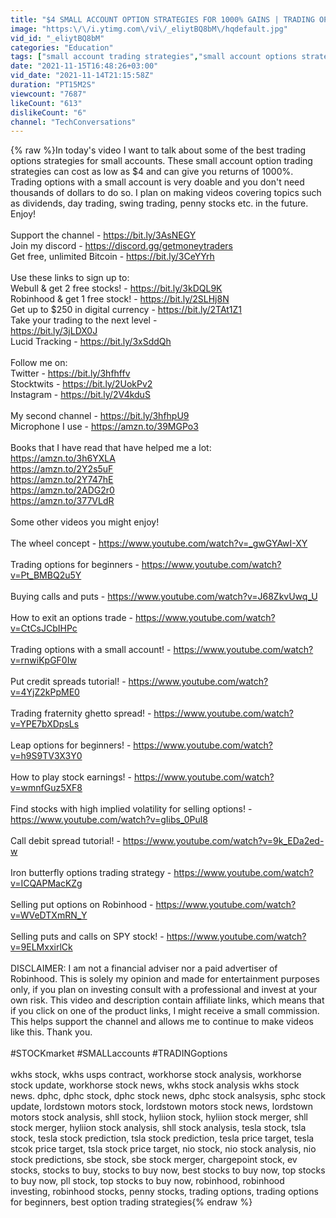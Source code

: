 ```yaml
---
title: "$4 SMALL ACCOUNT OPTION STRATEGIES FOR 1000% GAINS | TRADING OPTIONS"
image: "https:\/\/i.ytimg.com\/vi\/_eliytBQ8bM\/hqdefault.jpg"
vid_id: "_eliytBQ8bM"
categories: "Education"
tags: ["small account trading strategies","small account options strategies","small account options trading"]
date: "2021-11-15T16:48:26+03:00"
vid_date: "2021-11-14T21:15:58Z"
duration: "PT15M2S"
viewcount: "7687"
likeCount: "613"
dislikeCount: "6"
channel: "TechConversations"
---
```

{% raw %}In today's video I want to talk about some of the best trading options strategies for small accounts. These small account option trading strategies can cost as low as $4 and can give you returns of 1000%. Trading options with a small account is very doable and you don't need thousands of dollars to do so. I plan on making videos covering topics such as dividends, day trading, swing trading, penny stocks etc. in the future. Enjoy!<br /><br />Support the channel - <a rel="nofollow" target="blank" href="https://bit.ly/3AsNEGY">https://bit.ly/3AsNEGY</a><br />Join my discord - <a rel="nofollow" target="blank" href="https://discord.gg/getmoneytraders">https://discord.gg/getmoneytraders</a><br />Get free, unlimited Bitcoin - <a rel="nofollow" target="blank" href="https://bit.ly/3CeYYrh">https://bit.ly/3CeYYrh</a><br /><br />Use these links to sign up to:<br />Webull &amp; get 2 free stocks! - <a rel="nofollow" target="blank" href="https://bit.ly/3kDQL9K">https://bit.ly/3kDQL9K</a><br />Robinhood &amp; get 1 free stock! - <a rel="nofollow" target="blank" href="https://bit.ly/2SLHj8N">https://bit.ly/2SLHj8N</a><br />Get up to $250 in digital currency - <a rel="nofollow" target="blank" href="https://bit.ly/2TAt1Z1">https://bit.ly/2TAt1Z1</a><br />Take your trading to the next level -<br /><a rel="nofollow" target="blank" href="https://bit.ly/3jLDX0J">https://bit.ly/3jLDX0J</a><br />Lucid Tracking - <a rel="nofollow" target="blank" href="https://bit.ly/3xSddQh">https://bit.ly/3xSddQh</a><br /><br />Follow me on:<br />Twitter - <a rel="nofollow" target="blank" href="https://bit.ly/3hfhffv">https://bit.ly/3hfhffv</a><br />Stocktwits - <a rel="nofollow" target="blank" href="https://bit.ly/2UokPv2">https://bit.ly/2UokPv2</a><br />Instagram - <a rel="nofollow" target="blank" href="https://bit.ly/2V4kduS">https://bit.ly/2V4kduS</a><br /><br />My second channel - <a rel="nofollow" target="blank" href="https://bit.ly/3hfhpU9">https://bit.ly/3hfhpU9</a><br />Microphone I use - <a rel="nofollow" target="blank" href="https://amzn.to/39MGPo3">https://amzn.to/39MGPo3</a><br /><br />Books that I have read that have helped me a lot:<br /><a rel="nofollow" target="blank" href="https://amzn.to/3h6YXLA">https://amzn.to/3h6YXLA</a><br /><a rel="nofollow" target="blank" href="https://amzn.to/2Y2s5uF">https://amzn.to/2Y2s5uF</a><br /><a rel="nofollow" target="blank" href="https://amzn.to/2Y747hE">https://amzn.to/2Y747hE</a><br /><a rel="nofollow" target="blank" href="https://amzn.to/2ADG2r0">https://amzn.to/2ADG2r0</a><br /><a rel="nofollow" target="blank" href="https://amzn.to/377VLdR">https://amzn.to/377VLdR</a><br /><br />Some other videos you might enjoy!<br /><br />The wheel concept - <a rel="nofollow" target="blank" href="https://www.youtube.com/watch?v=_gwGYAwI-XY">https://www.youtube.com/watch?v=_gwGYAwI-XY</a><br /><br />Trading options for beginners - <a rel="nofollow" target="blank" href="https://www.youtube.com/watch?v=Pt_BMBQ2u5Y">https://www.youtube.com/watch?v=Pt_BMBQ2u5Y</a><br /><br />Buying calls and puts - <a rel="nofollow" target="blank" href="https://www.youtube.com/watch?v=J68ZkvUwq_U">https://www.youtube.com/watch?v=J68ZkvUwq_U</a><br /><br />How to exit an options trade - <a rel="nofollow" target="blank" href="https://www.youtube.com/watch?v=CtCsJCbIHPc">https://www.youtube.com/watch?v=CtCsJCbIHPc</a><br /><br />Trading options with a small account! - <a rel="nofollow" target="blank" href="https://www.youtube.com/watch?v=rnwiKpGF0Iw">https://www.youtube.com/watch?v=rnwiKpGF0Iw</a><br /><br />Put credit spreads tutorial! - <a rel="nofollow" target="blank" href="https://www.youtube.com/watch?v=4YjZ2kPpME0">https://www.youtube.com/watch?v=4YjZ2kPpME0</a><br /><br />Trading fraternity ghetto spread! - <a rel="nofollow" target="blank" href="https://www.youtube.com/watch?v=YPE7bXDpsLs">https://www.youtube.com/watch?v=YPE7bXDpsLs</a><br /><br />Leap options for beginners! - <a rel="nofollow" target="blank" href="https://www.youtube.com/watch?v=h9S9TV3X3Y0">https://www.youtube.com/watch?v=h9S9TV3X3Y0</a><br /><br />How to play stock earnings! - <a rel="nofollow" target="blank" href="https://www.youtube.com/watch?v=wmnfGuz5XF8">https://www.youtube.com/watch?v=wmnfGuz5XF8</a><br /><br />Find stocks with high implied volatility for selling options! - <a rel="nofollow" target="blank" href="https://www.youtube.com/watch?v=gIibs_0Pul8">https://www.youtube.com/watch?v=gIibs_0Pul8</a><br /><br />Call debit spread tutorial! - <a rel="nofollow" target="blank" href="https://www.youtube.com/watch?v=9k_EDa2ed-w">https://www.youtube.com/watch?v=9k_EDa2ed-w</a><br /><br />Iron butterfly options trading strategy - <a rel="nofollow" target="blank" href="https://www.youtube.com/watch?v=ICQAPMacKZg">https://www.youtube.com/watch?v=ICQAPMacKZg</a><br /><br />Selling put options on Robinhood - <a rel="nofollow" target="blank" href="https://www.youtube.com/watch?v=WVeDTXmRN_Y">https://www.youtube.com/watch?v=WVeDTXmRN_Y</a><br /><br />Selling puts and calls on SPY stock! - <a rel="nofollow" target="blank" href="https://www.youtube.com/watch?v=9ELMxxirlCk">https://www.youtube.com/watch?v=9ELMxxirlCk</a><br /><br />DISCLAIMER: I am not a financial adviser nor a paid advertiser of Robinhood. This is solely my opinion and made for entertainment purposes only, if you plan on investing consult with a professional and invest at your own risk. This video and description contain affiliate links, which means that if you click on one of the product links, I might receive a small commission. This helps support the channel and allows me to continue to make videos like this. Thank you.<br /><br />#STOCKmarket #SMALLaccounts #TRADINGoptions<br /><br />wkhs stock, wkhs usps contract, workhorse stock analysis, workhorse stock update, workhorse stock news, wkhs stock analysis wkhs stock news. dphc, dphc stock, dphc stock news, dphc stock analsysis, sphc stock update, lordstown motors stock, lordstown motors stock news, lordstown motors stock analysis, shll stock, hyliion stock, hyliion stock merger, shll stock merger, hyliion stock analysis, shll stock analysis, tesla stock, tsla stock, tesla stock prediction, tsla stock prediction, tesla price target, tesla stcok price target, tsla stock price target, nio stock, nio stock analysis, nio stock predictions, sbe stock, sbe stock merger, chargepoint stock, ev stocks, stocks to buy, stocks to buy now, best stocks to buy now, top stocks to buy now, pll stock, top stocks to buy now, robinhood, robinhood investing, robinhood stocks, penny stocks, trading options, trading options for beginners, best option trading strategies{% endraw %}
